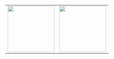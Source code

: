 <!--
<h3>小数据</h3>
-->
<table cellpadding="10">
    <tr>
        <td style="text-align: center;">
            <image src="https://github-readme-stats.vercel.app/api?username=jmjoy&show_icons=true&layout=compact&theme=solarized-light" height="150" />
        </td>
        <td style="text-align: center;">
            <image src="https://github-readme-stats.vercel.app/api/top-langs/?username=jmjoy&layout=compact&theme=solarized-light" height="150" />
        </td>
    </tr>
</table>
<!--
<h3>减压小黄豆</h3>

<table cellpadding="10">
    <tr>
        <td style="text-align: center;">
            <div>阳光灿烂的日子</div>
            <image src="https://raw.githubusercontent.com/jmjoy/jmjoy/master/static/images/%E6%88%91%E4%BA%8E%E9%BB%84%E8%B1%86%E4%B9%8B%E4%B8%AD%E7%BB%BD%E6%94%BE%EF%BC%8C%E4%BA%A6%E5%A6%82%E8%9A%8C%E5%9F%A0%E4%BD%8F%E4%BA%86%E7%9A%84%E8%8A%B1%E6%9C%B5.webp" height="150" />
        </td>
        <td style="text-align: center;">
            <div>太阳照常升起</div>
            <image src="https://raw.githubusercontent.com/jmjoy/jmjoy/master/static/images/%E5%A4%AA%E9%98%B3%E7%85%A7%E5%B8%B8%E5%8D%87%E8%B5%B7.gif" height="150" />
        </td>
    </tr>
</table>
-->
